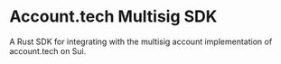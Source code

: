 # Account.tech Multisig SDK
A Rust SDK for integrating with the multisig account implementation of account.tech on Sui.